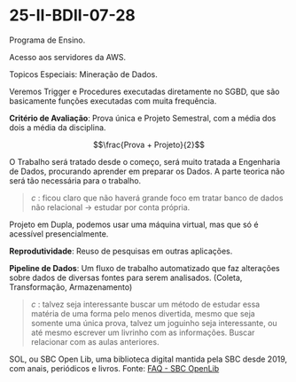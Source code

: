 # 25-II-BDII-07-28

Programa de Ensino.

Acesso aos servidores da AWS.

Topicos Especiais: Mineração de Dados.

Veremos Trigger e Procedures executadas diretamente no SGBD, que são basicamente funções executadas com muita frequência.

**Critério de Avaliação**: Prova única e Projeto Semestral, com a média dos dois a média da disciplina.

$$\frac{Prova + Projeto}{2}$$

O Trabalho será tratado desde o começo, será muito tratada a Engenharia de Dados, procurando aprender em preparar os Dados. A parte teorica não será tão necessária para o trabalho.

> *c* : ficou claro que não haverá grande foco em tratar banco de dados não relacional -> estudar por conta própria.

Projeto em Dupla, podemos usar uma máquina virtual, mas que só é acessível presencialmente.

**Reprodutividade**: Reuso de pesquisas em outras aplicações.

**Pipeline de Dados**: Um fluxo de trabalho automatizado que faz alterações sobre dados de diversas fontes para serem analisados. (Coleta, Transformação, Armazenamento)

> *c* : talvez seja interessante buscar um método de estudar essa matéria de uma forma pelo menos divertida, mesmo que seja somente uma única prova, talvez um joguinho seja interessante, ou até mesmo escrever um livrinho com as informações. Buscar relacionar com as aulas anteriores.

SOL, ou SBC Open Lib, uma biblioteca digital mantida pela SBC desde 2019, com anais, periódicos e livros. Fonte: [FAQ - SBC OpenLib](https://sol.sbc.org.br/index.php/indice/faq)
